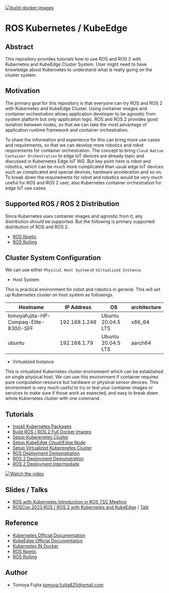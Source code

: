[![build-docker-images](https://github.com/fujitatomoya/ros_k8s/actions/workflows/build-docker-images.yml/badge.svg)](https://github.com/fujitatomoya/ros_k8s/actions/workflows/build-docker-images.yml)

# ROS Kubernetes / KubeEdge

## Abstract

This repository provides tutorials how to use ROS and ROS 2 with Kubernetes and KubeEdge Cluster System.
User might need to have knowledge about Kubernetes to understand what is really going on the cluster system.

## Motivation

The primary goal for this repository is that everyone can try ROS and ROS 2 with Kubernetes and KubeEdge Cluster.
Using container images and container orchestration allows application developer to be agnostic from system platform but only application logic.
ROS and ROS 2 provides good isolation between nodes, so that we can take the most advantage of application runtime framework and container orchestration.

To share the information and experience for this can bring more use cases and requirements, so that we can develop more robotics and robot requirements for container orchestration.
The concept to bring `Cloud Native Container Orchestration` to edge IoT devices are already topic and discussed in Kubernetes Edge IoT WG.
But key point here is robot and robotics, which can be much more complicated than usual edge IoT devices such as complicated and special devices, hardware acceleration and so on.
To break down the requirements for robot and robotics would be very much useful for ROS and ROS 2 user, also Kubernetes container orchestration for edge IoT use cases.

## Supported ROS / ROS 2 Distribution

Since Kubernetes uses container images and agnostic from it, any distribution should be supported.
But the following is primary supported distribution of ROS and ROS 2.

- [ROS Noetic](http://wiki.ros.org/noetic)
- [ROS Rolling](https://docs.ros.org/en/rolling/)

## Cluster System Configuration

We can use either `Physical Host System` or `Virtualized Instance`.

- Host System

This is practical environment for robot and robotics in general.
This will set up Kubernetes cluster on host system as followings.

| Hostname | IP Address | OS | architecture |
| --- | --- | --- | --- |
| tomoyafujita-HP-Compaq-Elite-8300-SFF | 192.168.1.248 | Ubuntu 20.04.5 LTS | x86_64 |
| ubuntu | 192.168.1.79 | Ubuntu 20.04.5 LTS | aarch64 |

- Virtualized Instance

This is virtualized Kubernetes cluster environment which can be established on single physical host.
We can use this environment if container requires pure computation resource but hardware or physical sensor devices.
This environment is very much useful to try or test your container images or services to make sure if those work as expected, and easy to break down whole Kubernetes cluster with one command.

## Tutorials

- [Install Kubernetes Packages](./docs/Install_Kubernetes_Packages.md)
- [Build ROS / ROS 2 Full Docker Images](./docs/Build_Docker_Images.md)
- [Setup Kuberenetes Cluster](./docs/Setup_Kubernetes_Cluster.md)
- [Setup KubeEdge Cloud/Edge Node](./docs/Setup_KubeEdge.md)
- [Setup Virtualized Kuberenetes Cluster](./docs/Setup_Virtualized_Cluster.md)
- [ROS Deployment Demonstration](./docs/ROS_Deployment_Demonstration.md)
- [ROS 2 Deployment Demonstration](./docs/ROS2_Deployment_Demonstration.md)
- [ROS 2 Deployment Intermediate](./docs/ROS2_Deployment_Intermediate.md)

[![Watch the video](https://img.youtube.com/vi/Amxsy5A2NWE/maxresdefault.jpg)](https://www.youtube.com/watch?v=Amxsy5A2NWE)

## Slides / Talks

- [ROS with Kubernetes Introduction in ROS TSC Meeting](https://www.slideshare.net/FujitaTomoya/rostscrosk8s20230309pdf)
- [ROSCon 2023 ROS / ROS 2 with Kubernetes and KubeEdge](https://roscon.ros.org/2023/talks/ROS_with_KubernetesKubeEdge.pdf) / [Talk](https://vimeo.com/879001688/33b2495a49)

## Reference

- [Kubernetes Official Documentation](https://kubernetes.io/docs/home/)
- [KubeEdge Official Documentation](https://kubeedge.io/docs/welcome/getting-started)
- [Kubernetes IN Docker](https://kind.sigs.k8s.io/)
- [ROS Noetic](http://wiki.ros.org/noetic)
- [ROS Rolling](https://docs.ros.org/en/rolling/)

## Author

- Tomoya Fujita <tomoya.fujita825@gmail.com>
